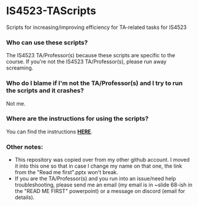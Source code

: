 # IS4523-TAScripts
Scripts for increasing/improving efficiency for TA-related tasks for IS4523

### Who can use these scripts?
The IS4523 TA/Professor(s) because these scripts are specific to the course. 
If you're not the IS4523 TA/Professor(s), please run away screaming.

### Who do I blame if I'm not the TA/Professor(s) and I try to run the scripts and it crashes?
Not me.

### Where are the instructions for using the scripts?
You can find the instructions **[HERE](https://github.com/rw4523/IS4523_TAScripts/blob/master/MQ_Scripts/README.md)**.

### Other notes:
* This repository was copied over from my other github account. I moved it into this one so that in case I change my name on that one, the link from the "Read me first".pptx won't break.
* If you are the TA/Professor(s) and you run into an issue/need help troubleshooting, please send me an email (my email is in ~slide 68-ish in the "READ ME FIRST" powerpoint) or a message on discord (email for details).
